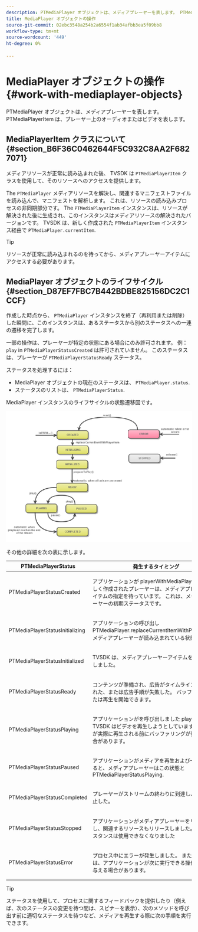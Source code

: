 ```yaml
---
description: PTMediaPlayer オブジェクトは、メディアプレーヤーを表します。 PTMediaPlayerItem は、プレーヤー上のオーディオまたはビデオを表します。
title: MediaPlayer オブジェクトの操作
source-git-commit: 02ebc3548a254b2a6554f1ab34afbb3ea5f09bb8
workflow-type: tm+mt
source-wordcount: '449'
ht-degree: 0%

---
```


# MediaPlayer オブジェクトの操作 {#work-with-mediaplayer-objects}

PTMediaPlayer オブジェクトは、メディアプレーヤーを表します。 PTMediaPlayerItem は、プレーヤー上のオーディオまたはビデオを表します。

## MediaPlayerItem クラスについて {#section_B6F36C0462644F5C932C8AA2F6827071}

メディアリソースが正常に読み込まれた後、 TVSDK は `PTMediaPlayerItem` クラスを使用して、そのリソースへのアクセスを提供します。

The `PTMediaPlayer` メディアリソースを解決し、関連するマニフェストファイルを読み込んで、マニフェストを解析します。 これは、リソースの読み込みプロセスの非同期部分です。 The `PTMediaPlayerItem` インスタンスは、リソースが解決された後に生成され、このインスタンスはメディアリソースの解決されたバージョンです。 TVSDK は、新しく作成された `PTMediaPlayerItem` インスタンス経由で `PTMediaPlayer.currentItem`.

>[!TIP]
>
>リソースが正常に読み込まれるのを待ってから、メディアプレーヤーアイテムにアクセスする必要があります。

## MediaPlayer オブジェクトのライフサイクル {#section_D87EF7FBC7B442BDBE825156DC2C1CCF}

作成した時点から、 `PTMediaPlayer` インスタンスを終了（再利用または削除）した瞬間に、このインスタンスは、あるステータスから別のステータスへの一連の遷移を完了します。

一部の操作は、プレーヤーが特定の状態にある場合にのみ許可されます。 例： `play` in `PTMediaPlayerStatusCreated` は許可されていません。 このステータスは、プレーヤーが `PTMediaPlayerStatusReady` ステータス。

ステータスを処理するには：

* MediaPlayer オブジェクトの現在のステータスは、 `PTMediaPlayer.status`.
* ステータスのリストは、 `PTMediaPlayerStatus`.

MediaPlayer インスタンスのライフサイクルの状態遷移図です。
<!--<a id="fig_1C55DE3F186F4B36AFFDCDE90379534C"></a>-->

![](assets/player-state-transitions-diagram-ios2_web.png)

その他の詳細を次の表に示します。

<table id="table_426F0093E4214EA88CD72A7796B58DFD"> 
 <thead> 
  <tr> 
   <th colname="col1" class="entry"><b>PTMediaPlayerStatus</b></th> 
   <th colname="col2" class="entry"><b>発生するタイミング</b> </th> 
  </tr> 
 </thead>
 <tbody> 
  <tr> 
   <td colname="col1"> <p><span class="codeph"> PTMediaPlayerStatusCreated</span> </p> </td> 
   <td colname="col2"> <p>アプリケーションが <span class="codeph"> playerWithMediaPlayerItem</span>. 新しく作成されたプレーヤーは、メディアプレーヤーアイテムの指定を待っています。 これは、メディアプレーヤーの初期ステータスです。 </p> </td> 
  </tr> 
  <tr> 
   <td colname="col1"> <p> <span class="codeph"> PTMediaPlayerStatusInitializing</span> </p> </td> 
   <td colname="col2"> <p>アプリケーションの呼び出し <span class="codeph"> PTMediaPlayer.replaceCurrentItemWithPlayerItem</span>、メディアプレーヤーが読み込まれている状態。 </p> </td> 
  </tr> 
  <tr> 
   <td colname="col1"> <p><span class="codeph"> PTMediaPlayerStatusInitialized</span> </p> </td> 
   <td colname="col2"> <p>TVSDK は、メディアプレーヤーアイテムを正常に設定しました。 </p> </td> 
  </tr> 
  <tr> 
   <td colname="col1"> <p> <span class="codeph"> PTMediaPlayerStatusReady</span> </p> </td> 
   <td colname="col2"> <p>コンテンツが準備され、広告がタイムラインに挿入された、または広告手順が失敗した。 バッファリングまたは再生を開始できます。 </p> </td> 
  </tr> 
  <tr> 
   <td colname="col1"> <p><span class="codeph"> PTMediaPlayerStatusPlaying</span> </p> </td> 
   <td colname="col2"> <p>アプリケーションがを呼び出しました <span class="codeph"> play</span>そのため、 TVSDK はビデオを再生しようとしています。 ビデオが実際に再生される前にバッファリングが発生する場合があります。 </p> </td> 
  </tr> 
  <tr> 
   <td colname="col1"> <p><span class="codeph"> PTMediaPlayerStatusPaused</span> </p> </td> 
   <td colname="col2"> <p>アプリケーションがメディアを再生および一時停止すると、メディアプレーヤーはこの状態と <span class="codeph"> PTMediaPlayerStatusPlaying</span>. </p> </td> 
  </tr> 
  <tr> 
   <td colname="col1"> <p><span class="codeph"> PTMediaPlayerStatusCompleted</span> </p> </td> 
   <td colname="col2"> <p>プレーヤーがストリームの終わりに到達し、再生が停止した。 </p> </td> 
  </tr> 
  <tr> 
   <td colname="col1"> <p><span class="codeph"> PTMediaPlayerStatusStopped</span> </p> </td> 
   <td colname="col2"> <p>アプリケーションがメディアプレーヤーをリリースし、関連するリソースもリリースしました。 このインスタンスは使用できなくなりました </p> </td> 
  </tr> 
  <tr> 
   <td colname="col1"> <p><span class="codeph"> PTMediaPlayerStatusError</span> </p> </td> 
   <td colname="col2"> <p>プロセス中にエラーが発生しました。 また、エラーは、アプリケーションが次に実行できる操作に影響を与える場合があります。 </p> </td> 
  </tr> 
 </tbody> 
</table>

>[!TIP]
>
>ステータスを使用して、プロセスに関するフィードバックを提供したり（例えば、次のステータスの変更を待つ間は、スピナーを表示）、次のメソッドを呼び出す前に適切なステータスを待つなど、メディアを再生する際に次の手順を実行できます。
